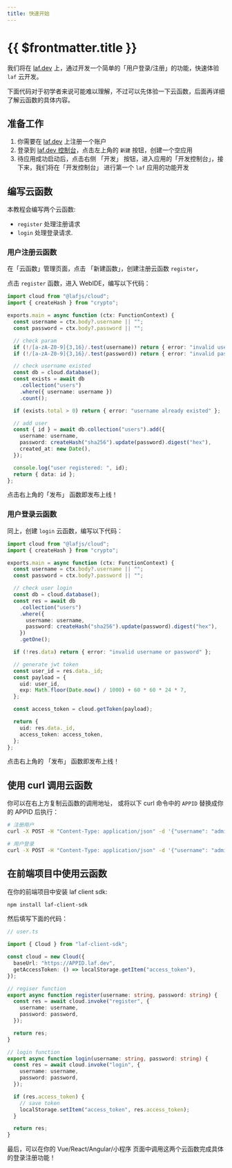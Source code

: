 ```yaml
---
title: 快速开始
---
```


# {{ $frontmatter.title }}

我们将在 [laf.dev](https://laf.dev) 上，通过开发一个简单的「用户登录/注册」的功能，快速体验 `laf` 云开发。

下面代码对于初学者来说可能难以理解，不过可以先体验一下云函数，后面再详细了解云函数的具体内容。

## 准备工作

1. 你需要在 [laf.dev](https://laf.dev) 上注册一个账户
2. 登录到 [laf.dev 控制台](https://laf.dev)，点击左上角的 `新建` 按钮，创建一个空应用
3. 待应用成功启动后，点击右侧 「开发」 按钮，进入应用的「开发控制台」，接下来，我们将在「开发控制台」 进行第一个 `laf` 应用的功能开发

## 编写云函数

本教程会编写两个云函数:

- `register` 处理注册请求
- `login` 处理登录请求.

### 用户注册云函数

在「云函数」管理页面，点击 「新建函数」，创建注册云函数 `register`，

点击 `register` 函数，进入 WebIDE，编写以下代码：

```ts
import cloud from "@lafjs/cloud";
import { createHash } from "crypto";

exports.main = async function (ctx: FunctionContext) {
  const username = ctx.body?.username || "";
  const password = ctx.body?.password || "";

  // check param
  if (!/[a-zA-Z0-9]{3,16}/.test(username)) return { error: "invalid username" };
  if (!/[a-zA-Z0-9]{3,16}/.test(password)) return { error: "invalid password" };

  // check username existed
  const db = cloud.database();
  const exists = await db
    .collection("users")
    .where({ username: username })
    .count();

  if (exists.total > 0) return { error: "username already existed" };

  // add user
  const { id } = await db.collection("users").add({
    username: username,
    password: createHash("sha256").update(password).digest("hex"),
    created_at: new Date(),
  });

  console.log("user registered: ", id);
  return { data: id };
};
```

点击右上角的「发布」 函数即发布上线！

### 用户登录云函数

同上，创建 `login` 云函数，编写以下代码：

```ts
import cloud from "@lafjs/cloud";
import { createHash } from "crypto";

exports.main = async function (ctx: FunctionContext) {
  const username = ctx.body?.username || "";
  const password = ctx.body?.password || "";

  // check user login
  const db = cloud.database();
  const res = await db
    .collection("users")
    .where({
      username: username,
      password: createHash("sha256").update(password).digest("hex"),
    })
    .getOne();

  if (!res.data) return { error: "invalid username or password" };

  // generate jwt token
  const user_id = res.data._id;
  const payload = {
    uid: user_id,
    exp: Math.floor(Date.now() / 1000) + 60 * 60 * 24 * 7,
  };

  const access_token = cloud.getToken(payload);

  return {
    uid: res.data._id,
    access_token: access_token,
  };
};
```

点击右上角的 「发布」 函数即发布上线！

## 使用 curl 调用云函数

你可以在右上方复制云函数的调用地址，
或将以下 curl 命令中的 `APPID` 替换成你的 APPID 后执行：

```bash
# 注册用户
curl -X POST -H "Content-Type: application/json" -d '{"username": "admin", "password": "admin"}' https://APPID.laf.dev/register

# 用户登录
curl -X POST -H "Content-Type: application/json" -d '{"username": "admin", "password": "admin"}' https://APPID.laf.dev/login


```

## 在前端项目中使用云函数

在你的前端项目中安装 laf client sdk:

```bash
npm install laf-client-sdk
```

然后填写下面的代码：

```ts
// user.ts

import { Cloud } from "laf-client-sdk";

const cloud = new Cloud({
  baseUrl: "https://APPID.laf.dev",
  getAccessToken: () => localStorage.getItem("access_token"),
});

// regiser function
export async function register(username: string, password: string) {
  const res = await cloud.invoke("register", {
    username: username,
    password: password,
  });

  return res;
}

// login function
export async function login(username: string, password: string) {
  const res = await cloud.invoke("login", {
    username: username,
    password: password,
  });

  if (res.access_token) {
    // save token
    localStorage.setItem("access_token", res.access_token);
  }

  return res;
}
```

最后，可以在你的 Vue/React/Angular/小程序 页面中调用这两个云函数完成具体的登录注册功能！
